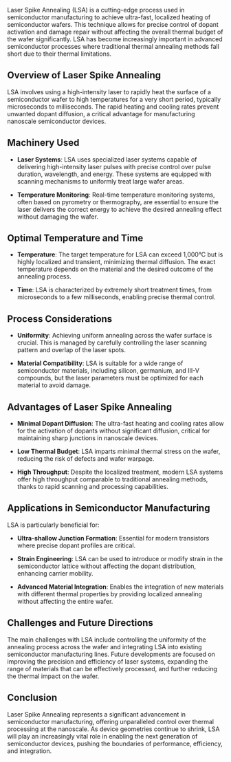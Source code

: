 Laser Spike Annealing (LSA) is a cutting-edge process used in semiconductor manufacturing to achieve ultra-fast, localized heating of semiconductor wafers. This technique allows for precise control of dopant activation and damage repair without affecting the overall thermal budget of the wafer significantly. LSA has become increasingly important in advanced semiconductor processes where traditional thermal annealing methods fall short due to their thermal limitations.

Overview of Laser Spike Annealing
---------------------------------

LSA involves using a high-intensity laser to rapidly heat the surface of a semiconductor wafer to high temperatures for a very short period, typically microseconds to milliseconds. The rapid heating and cooling rates prevent unwanted dopant diffusion, a critical advantage for manufacturing nanoscale semiconductor devices.

Machinery Used
--------------

-   **Laser Systems**: LSA uses specialized laser systems capable of delivering high-intensity laser pulses with precise control over pulse duration, wavelength, and energy. These systems are equipped with scanning mechanisms to uniformly treat large wafer areas.

-   **Temperature Monitoring**: Real-time temperature monitoring systems, often based on pyrometry or thermography, are essential to ensure the laser delivers the correct energy to achieve the desired annealing effect without damaging the wafer.

Optimal Temperature and Time
----------------------------

-   **Temperature**: The target temperature for LSA can exceed 1,000°C but is highly localized and transient, minimizing thermal diffusion. The exact temperature depends on the material and the desired outcome of the annealing process.

-   **Time**: LSA is characterized by extremely short treatment times, from microseconds to a few milliseconds, enabling precise thermal control.

Process Considerations
----------------------

-   **Uniformity**: Achieving uniform annealing across the wafer surface is crucial. This is managed by carefully controlling the laser scanning pattern and overlap of the laser spots.

-   **Material Compatibility**: LSA is suitable for a wide range of semiconductor materials, including silicon, germanium, and III-V compounds, but the laser parameters must be optimized for each material to avoid damage.

Advantages of Laser Spike Annealing
-----------------------------------

-   **Minimal Dopant Diffusion**: The ultra-fast heating and cooling rates allow for the activation of dopants without significant diffusion, critical for maintaining sharp junctions in nanoscale devices.

-   **Low Thermal Budget**: LSA imparts minimal thermal stress on the wafer, reducing the risk of defects and wafer warpage.

-   **High Throughput**: Despite the localized treatment, modern LSA systems offer high throughput comparable to traditional annealing methods, thanks to rapid scanning and processing capabilities.

Applications in Semiconductor Manufacturing
-------------------------------------------

LSA is particularly beneficial for:

-   **Ultra-shallow Junction Formation**: Essential for modern transistors where precise dopant profiles are critical.

-   **Strain Engineering**: LSA can be used to introduce or modify strain in the semiconductor lattice without affecting the dopant distribution, enhancing carrier mobility.

-   **Advanced Material Integration**: Enables the integration of new materials with different thermal properties by providing localized annealing without affecting the entire wafer.

Challenges and Future Directions
--------------------------------

The main challenges with LSA include controlling the uniformity of the annealing process across the wafer and integrating LSA into existing semiconductor manufacturing lines. Future developments are focused on improving the precision and efficiency of laser systems, expanding the range of materials that can be effectively processed, and further reducing the thermal impact on the wafer.

Conclusion
----------

Laser Spike Annealing represents a significant advancement in semiconductor manufacturing, offering unparalleled control over thermal processing at the nanoscale. As device geometries continue to shrink, LSA will play an increasingly vital role in enabling the next generation of semiconductor devices, pushing the boundaries of performance, efficiency, and integration.

